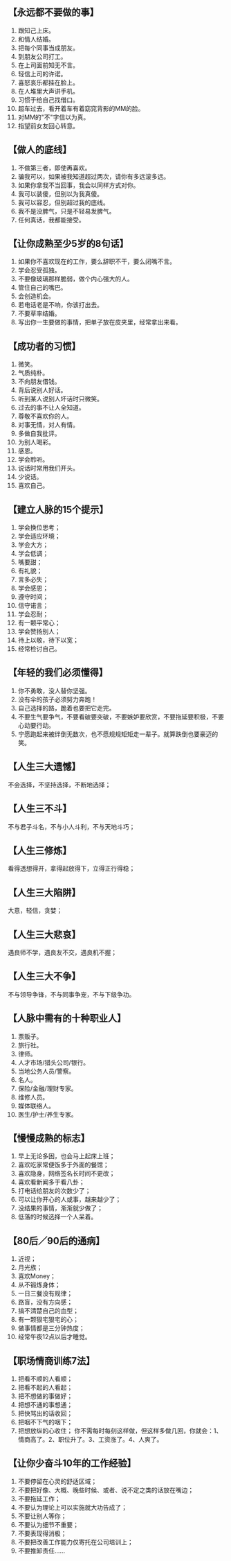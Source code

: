 ## 【永远都不要做的事】
1. 跟知己上床。
2. 和情人结婚。
3. 把每个同事当成朋友。
4. 到朋友公司打工。
5. 在上司面前知无不言。
6. 轻信上司的许诺。
7. 喜怒哀乐都挂在脸上。
8. 在人堆里大声讲手机。
9. 习惯于给自己找借口。
10. 超车过去，看开着车有着窈窕背影的MM的脸。
11. 对MM的"不"字信以为真。
12. 指望前女友回心转意。

## 【做人的底线】
1. 不做第三者，即使再喜欢。
2. 骗我可以，如果被我知道超过两次，请你有多远滚多远。
3. 如果你拿我不当回事，我会以同样方式对你。
4. 我可以装傻，但别以为我真傻。
5. 我可以容忍，但别超过我的底线。
6. 我不是没脾气，只是不轻易发脾气。
7. 任何真话，我都能接受。
## 【让你成熟至少5岁的8句话】
1. 如果你不喜欢现在的工作，要么辞职不干，要么闭嘴不言。
2. 学会忍受孤独。
3. 不要像玻璃那样脆弱，做个内心强大的人。
4. 管住自己的嘴巴。
5. 会创造机会。
6. 若电话老是不响，你该打出去。
7. 不要草率结婚。
8. 写出你一生要做的事情，把单子放在皮夹里，经常拿出来看。
## 【成功者的习惯】
1. 微笑。
2. 气质纯朴。
3. 不向朋友借钱。
4. 背后说别人好话。
5. 听到某人说别人坏话时只微笑。
6. 过去的事不让人全知道。
7. 尊敬不喜欢你的人。
9. 对事无情，对人有情。
10. 多做自我批评。
11. 为别人喝彩。
12. 感恩。
13. 学会聆听。
14. 说话时常用我们开头。
15. 少说话。
16. 喜欢自己。
## 【建立人脉的15个提示】
1. 学会换位思考；
2. 学会适应环境；
3. 学会大方；
4. 学会低调；
5. 嘴要甜；
6. 有礼貌；
7. 言多必失；
8. 学会感恩；
9. 遵守时间；
10. 信守诺言；
11. 学会忍耐；
12. 有一颗平常心；
13. 学会赞扬别人；
14. 待上以敬，待下以宽；
15. 经常检讨自己。
## 【年轻的我们必须懂得】
1. 你不勇敢，没人替你坚强。
2. 没有伞的孩子必须努力奔跑！
3. 自己选择的路，跪着也要把它走完。
4. 不要生气要争气，不要看破要突破，不要嫉妒要欣赏，不要拖延要积极，不要心动要行动。
5. 宁愿跑起来被绊倒无数次，也不愿规规矩矩走一辈子。就算跌倒也要豪迈的笑。
## 【人生三大遗憾】
不会选择，不坚持选择，不断地选择；
## 【人生三不斗】
不与君子斗名，不与小人斗利，不与天地斗巧；
## 【人生三修炼】
看得透想得开，拿得起放得下，立得正行得稳；
## 【人生三大陷阱】
大意，轻信，贪婪；
## 【人生三大悲哀】
遇良师不学，遇良友不交，遇良机不握；
## 【人生三大不争】
不与领导争锋，不与同事争宠，不与下级争功。
## 【人脉中需有的十种职业人】
1. 票贩子。
2. 旅行社。
3. 律师。
4. 人才市场/猎头公司/银行。
5. 当地公务人员/警察。
6. 名人。
7. 保险/金融/理财专家。
8. 维修人员。
9. 媒体联络人。
10. 医生/护士/养生专家。
## 【慢慢成熟的标志】
1. 早上无论多困，也会马上起床上班；
2. 喜欢吃家常便饭多于外面的餐馆；
3. 喜欢隐身，网络签名长时间不更改；
4. 喜欢看新闻多于看八卦；
5. 打电话给朋友的次数少了；
6. 可以让你开心的人或事，越来越少了；
7. 没结果的事情，渐渐就少做了；
8. 低落的时候选择一个人呆着。
## 【80后／90后的通病】
1. 近视；
2. 月光族；
3. 喜欢Money；
4. 从不锻炼身体；
5. 一日三餐没有规律；
6. 路盲，没有方向感；
7. 搞不清楚自己的血型；
8. 有一颗狠宅狠宅的心；
9. 做事情都是三分钟热度；
10. 经常午夜12点以后才睡觉。
## 【职场情商训练7法】
1. 把看不顺的人看顺；
2. 把看不起的人看起；
3. 把不想做的事做好；
4. 把想不通的事想通；
5. 把快骂出的话收回；
6. 把咽不下气的咽下；
7. 把想放纵的心收住；
    你不需每时每刻这样做，但这样多做几回，你就会：1、情商高了。2、职位升了。3、工资涨了。4、人爽了。
## 【让你少奋斗10年的工作经验】
1. 不要停留在心灵的舒适区域；
2. 不要把好像、大概、晚些时候、或者、说不定之类的话放在嘴边；
3. 不要拖延工作；
4. 不要认为理论上可以实施就大功告成了；
5. 不要让别人等你；
6. 不要认为细节不重要；
7. 不要表现得消极；
8. 不要把改善工作能力仅寄托在公司培训上；
9. 不要推卸责任……
